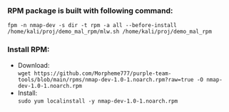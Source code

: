 ### RPM package is built with following command:
`fpm -n nmap-dev -s dir -t rpm -a all --before-install /home/kali/proj/demo_mal_rpm/mlw.sh /home/kali/proj/demo_mal_rpm`
### Install RPM:
- Download:  
`wget https://github.com/Morpheme777/purple-team-tools/blob/main/rpms/nmap-dev-1.0-1.noarch.rpm?raw=true -O nmap-dev-1.0-1.noarch.rpm`
- Install:  
`sudo yum localinstall -y nmap-dev-1.0-1.noarch.rpm`
